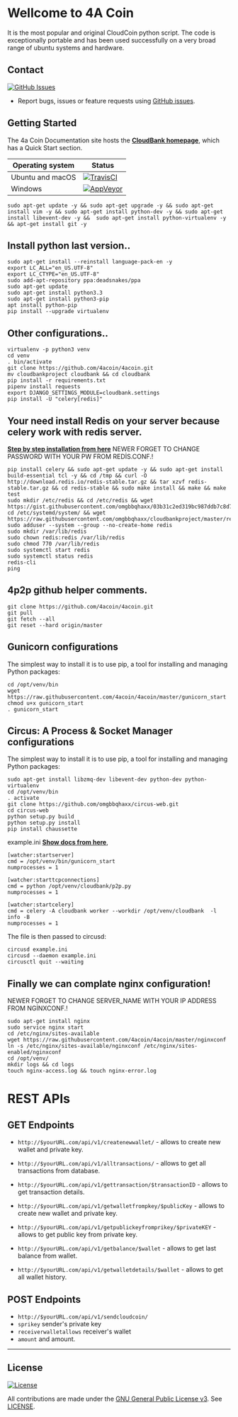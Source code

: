 # Wellcome to 4A Coin

It is the most popular and original CloudCoin python script. The code is exceptionally portable and has been used successfully on a very broad range of ubuntu systems and hardware.

## Contact


[![GitHub Issues](https://img.shields.io/badge/open%20issues-0-yellow.svg)](https://github.com/omgbbqhaxx/CloudBank/issues)

- Report bugs, issues or feature requests using [GitHub issues](issues/new).



## Getting Started

The 4a Coin Documentation site hosts the **[CloudBank homepage](http://4acoin.org/)**, which
has a Quick Start section.

Operating system | Status
---------------- | ----------
Ubuntu and macOS | [![TravisCI](https://img.shields.io/badge/build-passing-brightgreen.svg)](https://travis-ci.org/cloudbank/cloudbank-github)
Windows          | [![AppVeyor](https://img.shields.io/badge/build-passing-brightgreen.svg)](https://ci.appveyor.com/project/cloudbank/cloudbank-github)


```shell
sudo apt-get update -y && sudo apt-get upgrade -y && sudo apt-get install vim -y && sudo apt-get install python-dev -y && sudo apt-get install libevent-dev -y &&  sudo apt-get install python-virtualenv -y && apt-get install git -y
```



## Install python last version..

```shell
sudo apt-get install --reinstall language-pack-en -y
export LC_ALL="en_US.UTF-8"
export LC_CTYPE="en_US.UTF-8"
sudo add-apt-repository ppa:deadsnakes/ppa
sudo apt-get update
sudo apt-get install python3.3
sudo apt-get install python3-pip
apt install python-pip
pip install --upgrade virtualenv
```

## Other configurations..

```shell
virtualenv -p python3 venv
cd venv
. bin/activate
git clone https://github.com/4acoin/4acoin.git
mv cloudbankproject cloudbank && cd cloudbank
pip install -r requirements.txt
pipenv install requests
export DJANGO_SETTINGS_MODULE=cloudbank.settings
pip install -U "celery[redis]"
```


## Your need install Redis on your server because celery work with redis server.
**[Step by step installation from here](https://www.digitalocean.com/community/tutorials/how-to-install-and-configure-redis-on-ubuntu-16-04)**
NEWER FORGET TO CHANGE PASSWORD WITH YOUR PW FROM REDİS.CONF.!
```shell
pip install celery && sudo apt-get update -y && sudo apt-get install build-essential tcl -y && cd /tmp && curl -O http://download.redis.io/redis-stable.tar.gz && tar xzvf redis-stable.tar.gz && cd redis-stable && sudo make install && make && make test
sudo mkdir /etc/redis && cd /etc/redis && wget https://gist.githubusercontent.com/omgbbqhaxx/03b31c2ed319bc987ddb7c8d77c33861/raw/d04c90c96e950c7fb2528774259c3843b20fb7a3/redis.conf
cd /etc/systemd/system/ && wget  https://raw.githubusercontent.com/omgbbqhaxx/cloudbankproject/master/redis.service
sudo adduser --system --group --no-create-home redis
sudo mkdir /var/lib/redis
sudo chown redis:redis /var/lib/redis
sudo chmod 770 /var/lib/redis
sudo systemctl start redis
sudo systemctl status redis
redis-cli
ping
```



## 4p2p github helper comments.
```shell
git clone https://github.com/4acoin/4acoin.git
git pull
git fetch --all
git reset --hard origin/master
```

## Gunicorn configurations
The simplest way to install it is to use pip, a tool for installing and managing Python packages:
```shell
cd /opt/venv/bin
wget https://raw.githubusercontent.com/4acoin/4acoin/master/gunicorn_start
chmod u+x gunicorn_start
. gunicorn_start
```

## Circus: A Process & Socket Manager configurations
The simplest way to install it is to use pip, a tool for installing and managing Python packages:
```shell
sudo apt-get install libzmq-dev libevent-dev python-dev python-virtualenv
cd /opt/venv/bin
. activate
git clone https://github.com/omgbbqhaxx/circus-web.git
cd circus-web
python setup.py build
python setup.py install
pip install chaussette
```



example.ini  **[Show docs from here](https://circus.readthedocs.io/en/latest/installation/)**,
```shell
[watcher:startserver]
cmd = /opt/venv/bin/gunicorn_start
numprocesses = 1

[watcher:starttcpconnections]
cmd = python /opt/venv/cloudbank/p2p.py
numprocesses = 1

[watcher:startcelery]
cmd = celery -A cloudbank worker --workdir /opt/venv/cloudbank  -l info -B
numprocesses = 1
```



The file is then passed to circusd:
```shell
circusd example.ini
circusd --daemon example.ini
circusctl quit --waiting
```



## Finally we can complate nginx configuration!

NEWER FORGET TO CHANGE SERVER_NAME WITH YOUR IP ADDRESS FROM NGİNXCONF.!
```shell
sudo apt-get install nginx
sudo service nginx start
cd /etc/nginx/sites-available
wget https://raw.githubusercontent.com/4acoin/4acoin/master/nginxconf
ln -s /etc/nginx/sites-available/nginxconf /etc/nginx/sites-enabled/nginxconf
cd /opt/venv/
mkdir logs && cd logs
touch nginx-access.log && touch nginx-error.log
```


# REST APIs

## GET Endpoints
 * `http://$yourURL.com/api/v1/createnewwallet/` - allows to create new wallet and private key.

 * `http://$yourURL.com/api/v1/alltransactions/` - allows to get all transactions from database.

 * `http://$yourURL.com/api/v1/gettransaction/$transactionID` - allows to get transaction details.

 * `http://$yourURL.com/api/v1/getwalletfrompkey/$publicKey` - allows to create new wallet and private key.

 * `http://$yourURL.com/api/v1/getpublickeyfromprikey/$privateKEY` - allows to get public key from private key.

 * `http://$yourURL.com/api/v1/getbalance/$wallet` - allows to get last balance from wallet.

 *  `http://$yourURL.com/api/v1/getwalletdetails/$wallet` - allows to get all wallet history.





## POST Endpoints
  * `http://$yourURL.com/api/v1/sendcloudcoin/`
  * `sprikey` sender's private key
  * `receiverwalletallows`  receiver's wallet
  * `amount`  and amount.
  ___

## License

[![License](https://img.shields.io/github/license/ethereum/cpp-ethereum.svg)](LICENSE)

All contributions are made under the [GNU General Public License v3](https://www.gnu.org/licenses/gpl-3.0.en.html). See [LICENSE](LICENSE).
